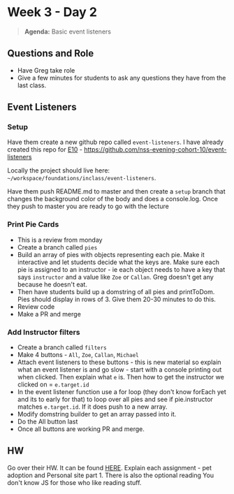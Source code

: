 # Week 3 - Day 2

> **Agenda:** Basic event listeners

## Questions and Role
* Have Greg take role
* Give a few minutes for students to ask any questions they have from the last class.

## Event Listeners

### Setup
Have them create a new github repo called `event-listeners`.  I have already created this repo for [E10](https://github.com/nss-evening-cohort-10/event-listeners) - https://github.com/nss-evening-cohort-10/event-listeners

Locally the project should live here: `~/workspace/foundations/inclass/event-listeners`.

Have them push README.md to master and then create a `setup` branch that changes the background color of the body and does a console.log.  Once they push to master you are ready to go with the lecture

### Print Pie Cards
* This is a review from monday
* Create a branch called `pies`
* Build an array of pies with objects representing each pie.  Make it interactive and let students decide what the keys are.  Make sure each pie is assigned to an instructor - ie each object needs to have a key that says `instructor` and a value like `Zoe` or `Callan`.  Greg doesn't get any because he doesn't eat.
* Then have students build up a domstring of all pies and printToDom.  Pies should display in rows of 3.  Give them 20-30 minutes to do this.
* Review code
* Make a PR and merge

### Add Instructor filters
* Create a branch called `filters`
* Make 4 buttons - `All`, `Zoe`, `Callan`, `Michael`
* Attach event listeners to these buttons - this is new material so explain what an event listener is and go slow - start with a console printing out when clicked.  Then explain what `e` is.  Then how to get the instructor we clicked on = `e.target.id`
* In the event listener function use a for loop (they don't know forEach yet and its to early for that) to loop over all pies and see if pie.instructor matches `e.target.id`.  If it does push to a new array.
* Modify domstring builder to get an array passed into it.
* Do the All button last
* Once all buttons are working PR and merge.

## HW
Go over their HW.  It can be found [HERE](https://github.com/nss-evening-cohort-10/e10-homework/blob/master/week03.md).  Explain each assignment - pet adoption and Personal site part 1.  There is also the optional reading You don't know JS for those who like reading stuff.